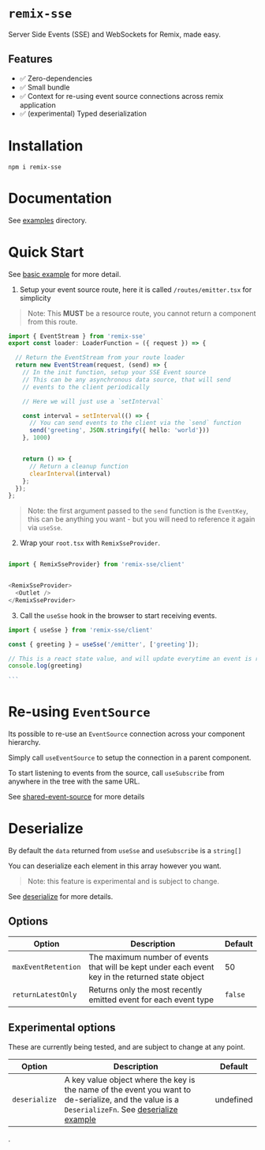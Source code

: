 # `remix-sse`

Server Side Events (SSE) and WebSockets for Remix, made easy.

## Features

- ✅ Zero-dependencies
- ✅ Small bundle
- ✅ Context for re-using event source connections across remix application
- ✅ (experimental) Typed deserialization

# Installation

```
npm i remix-sse
```

# Documentation

See [examples](/examples/) directory.

# Quick Start

See [basic example](/examples/basic/README.md) for more detail.

1. Setup your event source route, here it is called `/routes/emitter.tsx` for simplicity

> Note: This **MUST** be a resource route, you cannot return a component from this route.

```.ts
import { EventStream } from 'remix-sse'
export const loader: LoaderFunction = ({ request }) => {

  // Return the EventStream from your route loader
  return new EventStream(request, (send) => {
    // In the init function, setup your SSE Event source
    // This can be any asynchronous data source, that will send
    // events to the client periodically

    // Here we will just use a `setInterval`

    const interval = setInterval(() => {
      // You can send events to the client via the `send` function
      send('greeting', JSON.stringify({ hello: 'world'}))
    }, 1000)


    return () => {
      // Return a cleanup function
      clearInterval(interval)
    };
  });
};
```

> Note: the first argument passed to the `send` function is the `EventKey`, this can be
> anything you want - but you will need to reference it again via `useSse`.

2. Wrap your `root.tsx` with `RemixSseProvider`.

```.ts

import { RemixSseProvider} from 'remix-sse/client'


<RemixSseProvider>
  <Outlet />
</RemixSseProvider>
```

3. Call the `useSse` hook in the browser to start receiving events.

````.ts
import { useSse } from 'remix-sse/client'

const { greeting } = useSse('/emitter', ['greeting']);

// This is a react state value, and will update everytime an event is received
console.log(greeting)

```
````

# Re-using `EventSource`

Its possible to re-use an `EventSource` connection across your component hierarchy.

Simply call `useEventSource` to setup the connection in a parent component.

To start listening to events from the source, call `useSubscribe` from anywhere in the tree with the same URL.

See [shared-event-source](/examples/shared-event-source/) for more details

# Deserialize

By default the `data` returned from `useSse` and `useSubscribe` is a `string[]`

You can deserialize each element in this array however you want.

> Note: this feature is experimental and is subject to change.

See [deserialize](/examples/deserialize/) for more details.

## Options

| Option              | Description                                                                                      | Default |
| ------------------- | ------------------------------------------------------------------------------------------------ | ------- |
| `maxEventRetention` | The maximum number of events that will be kept under each event key in the returned state object | 50      |
| `returnLatestOnly`  | Returns only the most recently emitted event for each event type                                 | `false` |

## Experimental options

These are currently being tested, and are subject to change at any point.

| Option        | Description                                                                                                                                                              | Default   |
| ------------- | ------------------------------------------------------------------------------------------------------------------------------------------------------------------------ | --------- |
| `deserialize` | A key value object where the key is the name of the event you want to de-serialize, and the value is a `DeserializeFn`. See [deserialize example](/examples/deserialize) | undefined |

.

